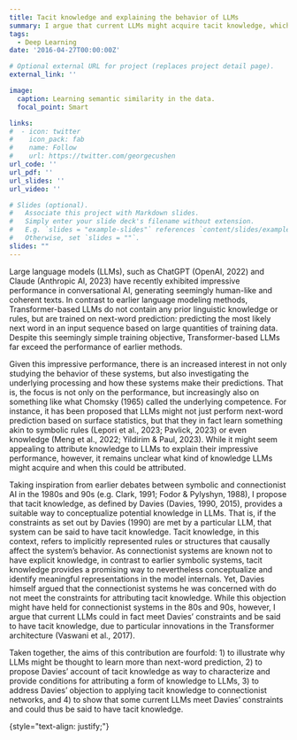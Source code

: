 ```yaml
---
title: Tacit knowledge and explaining the behavior of LLMs 
summary: I argue that current LLMs might acquire tacit knowledge, which could be used to explain their behavior. 
tags:
  - Deep Learning
date: '2016-04-27T00:00:00Z'

# Optional external URL for project (replaces project detail page).
external_link: ''

image:
  caption: Learning semantic similarity in the data. 
  focal_point: Smart

links:
#  - icon: twitter
#    icon_pack: fab
#    name: Follow
#    url: https://twitter.com/georgecushen
url_code: ''
url_pdf: ''
url_slides: ''
url_video: ''

# Slides (optional).
#   Associate this project with Markdown slides.
#   Simply enter your slide deck's filename without extension.
#   E.g. `slides = "example-slides"` references `content/slides/example-slides.md`.
#   Otherwise, set `slides = ""`.
slides: ""
---
```

Large language models (LLMs), such as ChatGPT (OpenAI, 2022) and Claude (Anthropic AI, 2023) have recently exhibited impressive performance in conversational AI, generating seemingly human-like and coherent texts. In contrast to earlier language modeling methods, Transformer-based LLMs do not contain any prior linguistic knowledge or rules, but are trained on next-word prediction: predicting the most likely next word in an input sequence based on large quantities of training data. Despite this seemingly simple training objective, Transformer-based LLMs far exceed the performance of earlier methods. 

Given this impressive performance, there is an increased interest in not only studying the behavior of these systems, but also investigating the underlying processing and how these systems make their predictions. That is, the focus is not only on the performance, but increasingly also on something like what Chomsky (1965) called the underlying competence. For instance, it has been proposed that LLMs might not just perform next-word prediction based on surface statistics, but that they in fact learn something akin to symbolic rules (Lepori et al., 2023; Pavlick, 2023) or even knowledge (Meng et al., 2022; Yildirim & Paul, 2023). While it might seem appealing to attribute knowledge to LLMs to explain their impressive performance, however, it remains unclear what kind of knowledge LLMs might acquire and when this could be attributed. 

Taking inspiration from earlier debates between symbolic and connectionist AI in the 1980s and 90s (e.g. Clark, 1991; Fodor & Pylyshyn, 1988), I propose that tacit knowledge, as defined by Davies  (Davies, 1990, 2015), provides a suitable way to conceptualize potential knowledge in LLMs. That is, if the constraints as set out by Davies (1990) are met by a particular LLM, that system can be said to have tacit knowledge. Tacit knowledge, in this context, refers to implicitly represented rules or structures that causally affect the system’s behavior. As connectionist systems are known not to have explicit knowledge, in contrast to earlier symbolic systems, tacit knowledge provides a promising way to nevertheless conceptualize and identify meaningful representations in the model internals. Yet, Davies himself argued that the connectionist systems he was concerned with do not meet the constraints for attributing tacit knowledge. While this objection might have held for connectionist systems in the 80s and 90s, however, I argue that current LLMs could in fact meet Davies’ constraints and be said to have tacit knowledge, due to particular innovations in the Transformer architecture (Vaswani et al., 2017). 

Taken together, the aims of this contribution are fourfold: 1) to illustrate why LLMs might be thought to learn more than next-word prediction, 2) to propose Davies’ account of tacit knowledge as way to characterize and provide conditions for attributing a form of knowledge to LLMs, 3) to address Davies’ objection to applying tacit knowledge to connectionist networks, and 4) to show that some current LLMs meet Davies’ constraints and could thus be said to have tacit knowledge. 


{style="text-align: justify;"}

